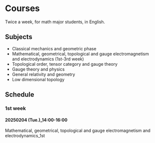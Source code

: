 # Courses

Twice a week, for math major students, in English.

## Subjects

* Classical mechanics and geometric phase
* Mathematical, geometrical, topological and gauge electromagnetism and electrodynamics (1st-3rd week)
* Topological order, tensor category and gauge theory
* Gauge theory and physics
* General relativity and geometry
* Low dimensional topology

## Schedule

### 1st week

#### 20250204 (Tue.)\_14:00-16:00

Mathematical, geometrical, topological and gauge electromagnetism and electrodynamics\_1st
